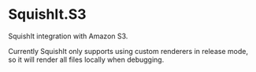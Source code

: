 SquishIt.S3
===========

SquishIt integration with Amazon S3.

Currently SquishIt only supports using custom renderers in release mode, so it will render all files locally when debugging.